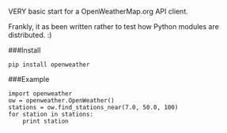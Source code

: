 VERY basic start for a OpenWeatherMap.org API client.

Frankly, it as been written rather to test how Python modules are distributed. :)

###Install

    pip install openweather

###Example

    import openweather
    ow = openweather.OpenWeather()
    stations = ow.find_stations_near(7.0, 50.0, 100)
    for station in stations:
    	print station
